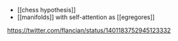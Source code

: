 - [[chess hypothesis]]
- [[manifolds]] with self-attention as [[egregores]]

https://twitter.com/flancian/status/1401183752945123332